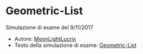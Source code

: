 # Geometric-List

Simulazione di esame del 9/11/2017

- Autore: [MoonLightLucrix](https://github.com/MoonLightLucrix)
- Testo della simulazione di esame: [Geometric-List](https://github.com/MoonLightLucrix/Tutorato-Programmazione-2-2024-DMI/blob/main/Esercizi/Simulazioni%20di%20esami/Geometric-List/Geometric-List.pdf)
